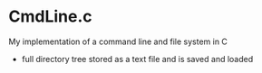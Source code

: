 # CmdLine.c

My implementation of a command line and file system in C
* full directory tree stored as a text file and is saved and loaded